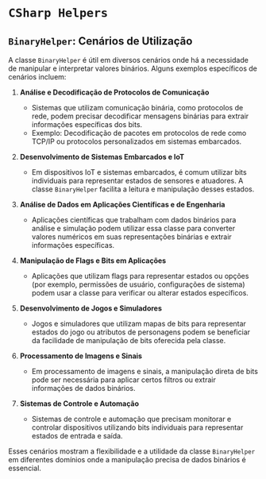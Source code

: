 # `CSharp Helpers`

## `BinaryHelper`: Cenários de Utilização

A classe `BinaryHelper` é útil em diversos cenários onde há a necessidade de manipular e interpretar valores binários. Alguns exemplos específicos de cenários incluem:

1. **Análise e Decodificação de Protocolos de Comunicação**
    - Sistemas que utilizam comunicação binária, como protocolos de rede, podem precisar decodificar mensagens binárias para extrair informações específicas dos bits.
    - Exemplo: Decodificação de pacotes em protocolos de rede como TCP/IP ou protocolos personalizados em sistemas embarcados.

2. **Desenvolvimento de Sistemas Embarcados e IoT**
    - Em dispositivos IoT e sistemas embarcados, é comum utilizar bits individuais para representar estados de sensores e atuadores. A classe `BinaryHelper` facilita a leitura e manipulação desses estados.

3. **Análise de Dados em Aplicações Científicas e de Engenharia**
    - Aplicações científicas que trabalham com dados binários para análise e simulação podem utilizar essa classe para converter valores numéricos em suas representações binárias e extrair informações específicas.

4. **Manipulação de Flags e Bits em Aplicações**
    - Aplicações que utilizam flags para representar estados ou opções (por exemplo, permissões de usuário, configurações de sistema) podem usar a classe para verificar ou alterar estados específicos.

5. **Desenvolvimento de Jogos e Simuladores**
    - Jogos e simuladores que utilizam mapas de bits para representar estados do jogo ou atributos de personagens podem se beneficiar da facilidade de manipulação de bits oferecida pela classe.

6. **Processamento de Imagens e Sinais**
    - Em processamento de imagens e sinais, a manipulação direta de bits pode ser necessária para aplicar certos filtros ou extrair informações de dados binários.

7. **Sistemas de Controle e Automação**
    - Sistemas de controle e automação que precisam monitorar e controlar dispositivos utilizando bits individuais para representar estados de entrada e saída.

Esses cenários mostram a flexibilidade e a utilidade da classe `BinaryHelper` em diferentes domínios onde a manipulação precisa de dados binários é essencial.

